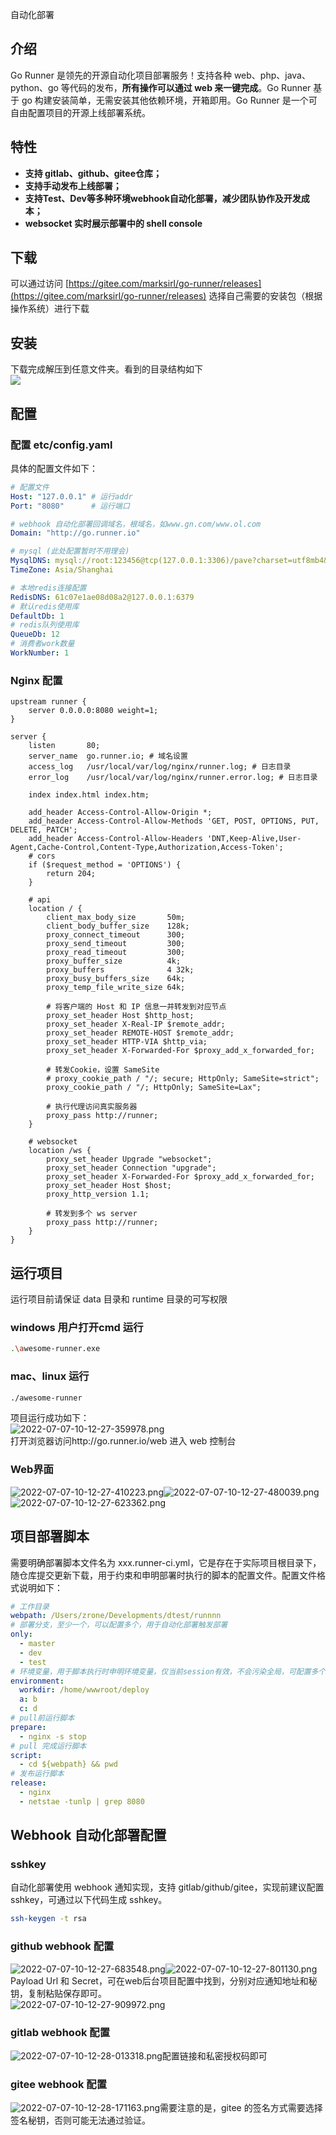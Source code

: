 自动化部署
<a name="JCckb"></a>
## **介绍**
Go Runner 是领先的开源自动化项目部署服务！支持各种 web、php、java、python、go 等代码的发布，**所有操作可以通过 web 来一键完成**。Go Runner 基于 go 构建安装简单，无需安装其他依赖环境，开箱即用。Go Runner 是一个可自由配置项目的开源上线部署系统。
<a name="t2r1o"></a>
## **特性**

- **支持 gitlab、github、gitee仓库；**
- **支持手动发布上线部署；**
- **支持Test、Dev等多种环境webhook自动化部署，减少团队协作及开发成本；**
- **websocket 实时展示部署中的 shell console**
<a name="Ah0Gm"></a>
## **下载**
可以通过访问 [https://gitee.com/marksirl/go-runner/releases](https://gitee.com/marksirl/go-runner/releases) 选择自己需要的安装包（根据操作系统）进行下载
<a name="UM7Ga"></a>
## **安装**
下载完成解压到任意文件夹。看到的目录结构如下<br />![](https://cdn.nlark.com/yuque/0/2022/png/396745/1657205992231-1f8105b7-24a9-44f8-8b5a-20cd49a5b44d.png#averageHue=%23061518&clientId=u34bdc6f0-6133-4&from=paste&id=uab23962d&originHeight=262&originWidth=1056&originalType=url&ratio=1&rotation=0&showTitle=false&status=done&style=shadow&taskId=u6388413c-49cd-446e-a620-1a11dcf8213&title=)
<a name="Lqccn"></a>
## **配置**
<a name="sl4ZS"></a>
### 配置 etc/config.yaml
具体的配置文件如下：
```yaml
# 配置文件
Host: "127.0.0.1" # 运行addr
Port: "8080"      # 运行端口

# webhook 自动化部署回调域名，根域名，如www.gn.com/www.ol.com
Domain: "http://go.runner.io"

# mysql (此处配置暂时不用理会)
MysqlDNS: mysql://root:123456@tcp(127.0.0.1:3306)/pave?charset=utf8mb4&parseTime=True&loc=Local
TimeZone: Asia/Shanghai

# 本地redis连接配置
RedisDNS: 61c07e1ae08d08a2@127.0.0.1:6379
# 默认redis使用库
DefaultDb: 1
# redis队列使用库
QueueDb: 12
# 消费者work数量 
WorkNumber: 1
```
<a name="xWz2A"></a>
### Nginx 配置
```nginx
upstream runner {
	server 0.0.0.0:8080 weight=1;
}

server {
	listen       80;
	server_name  go.runner.io; # 域名设置
	access_log   /usr/local/var/log/nginx/runner.log; # 日志目录
	error_log    /usr/local/var/log/nginx/runner.error.log; # 日志目录
	
	index index.html index.htm;
	
	add_header Access-Control-Allow-Origin *;
	add_header Access-Control-Allow-Methods 'GET, POST, OPTIONS, PUT, DELETE, PATCH';
	add_header Access-Control-Allow-Headers 'DNT,Keep-Alive,User-Agent,Cache-Control,Content-Type,Authorization,Access-Token';
	# cors
	if ($request_method = 'OPTIONS') {
		return 204;
	}
	
	# api
	location / {
		client_max_body_size       50m;
		client_body_buffer_size    128k;
		proxy_connect_timeout      300;
		proxy_send_timeout         300;
		proxy_read_timeout         300;
		proxy_buffer_size          4k;
		proxy_buffers              4 32k;
		proxy_busy_buffers_size    64k;
		proxy_temp_file_write_size 64k;
		
		# 将客户端的 Host 和 IP 信息一并转发到对应节点
		proxy_set_header Host $http_host;
		proxy_set_header X-Real-IP $remote_addr;
		proxy_set_header REMOTE-HOST $remote_addr;
		proxy_set_header HTTP-VIA $http_via;
		proxy_set_header X-Forwarded-For $proxy_add_x_forwarded_for;
		
		# 转发Cookie，设置 SameSite
		# proxy_cookie_path / "/; secure; HttpOnly; SameSite=strict";
		proxy_cookie_path / "/; HttpOnly; SameSite=Lax";
		
		# 执行代理访问真实服务器
		proxy_pass http://runner;
	}
	
	# websocket
	location /ws {
		proxy_set_header Upgrade "websocket";
		proxy_set_header Connection "upgrade";
		proxy_set_header X-Forwarded-For $proxy_add_x_forwarded_for;
		proxy_set_header Host $host;
		proxy_http_version 1.1;
		
		# 转发到多个 ws server
		proxy_pass http://runner;
	}
}
```
<a name="rhcLe"></a>
## **运行项目**
运行项目前请保证 data 目录和 runtime 目录的可写权限
<a name="ywDkP"></a>
### windows 用户打开cmd 运行
```bash
.\awesome-runner.exe
```
<a name="uqMbb"></a>
### mac、linux 运行
```bash
./awesome-runner 
```
项目运行成功如下：<br />![2022-07-07-10-12-27-359978.png](https://cdn.nlark.com/yuque/0/2022/png/396745/1657160096545-f5697b17-dc81-430c-bac6-4c38fb916892.png#averageHue=%23141414&clientId=u0f0a2aad-bb26-4&from=ui&id=u4335f149&originHeight=478&originWidth=1080&originalType=binary&ratio=1&rotation=0&showTitle=false&size=1551785&status=done&style=shadow&taskId=u8cdd187b-46a6-41e0-a54f-420089b0a2f&title=)<br />打开浏览器访问http://go.runner.io/web 进入 web 控制台
<a name="kkNTo"></a>
### Web界面
![2022-07-07-10-12-27-410223.png](https://cdn.nlark.com/yuque/0/2022/png/396745/1657160096619-5f136c6f-ffb6-4163-838a-009abf727fb4.png#averageHue=%23a3a4a3&clientId=u0f0a2aad-bb26-4&from=ui&id=rnlAt&originHeight=519&originWidth=1080&originalType=binary&ratio=1&rotation=0&showTitle=false&size=1684878&status=done&style=shadow&taskId=uf4304e2d-9877-42a0-a8d2-5c57d4192c8&title=)![2022-07-07-10-12-27-480039.png](https://cdn.nlark.com/yuque/0/2022/png/396745/1657160096608-6a13271f-bfa3-4b1c-ae28-6a428114926d.png#averageHue=%23c7c8c7&clientId=u0f0a2aad-bb26-4&from=ui&id=Yocsu&originHeight=519&originWidth=1080&originalType=binary&ratio=1&rotation=0&showTitle=false&size=1684878&status=done&style=shadow&taskId=u43f5a01f-b065-46dd-b7a1-e1b17c0e7cf&title=)<br />![2022-07-07-10-12-27-623362.png](https://cdn.nlark.com/yuque/0/2022/png/396745/1657160118183-630f6d81-852c-4905-b467-e61e4d2cbe6a.png#averageHue=%238f8f8d&clientId=u0f0a2aad-bb26-4&from=ui&id=u419fd1cc&originHeight=521&originWidth=1080&originalType=binary&ratio=1&rotation=0&showTitle=false&size=1691372&status=done&style=shadow&taskId=uedf4c563-fd01-4505-b1b9-f8561f5e4f7&title=)
<a name="FZEgj"></a>
## **项目部署脚本**
需要明确部署脚本文件名为 xxx.runner-ci.yml，它是存在于实际项目根目录下，随仓库提交更新下载，用于约束和申明部署时执行的脚本的配置文件。配置文件格式说明如下：
```yaml
# 工作目录
webpath: /Users/zrone/Developments/dtest/runnnn
# 部署分支，至少一个，可以配置多个，用于自动化部署触发部署
only:
  - master
  - dev
  - test
# 环境变量，用于脚本执行时申明环境变量，仅当前session有效，不会污染全局，可配置多个
environment:
  workdir: /home/wwwroot/deploy
  a: b
  c: d
# pull前运行脚本
prepare:
  - nginx -s stop
# pull 完成运行脚本
script:
  - cd ${webpath} && pwd
# 发布运行脚本
release:
  - nginx 
  - netstae -tunlp | grep 8080
```
<a name="vMXhR"></a>
## **Webhook 自动化部署配置**
<a name="HnIM5"></a>
### sshkey
自动化部署使用 webhook 通知实现，支持 gitlab/github/gitee，实现前建议配置 sshkey，可通过以下代码生成 sshkey。
```bash
ssh-keygen -t rsa
```
<a name="OuhEc"></a>
### github webhook 配置
![2022-07-07-10-12-27-683548.png](https://cdn.nlark.com/yuque/0/2022/png/396745/1657160117892-ca3c585e-717b-448e-a8bc-b15ae2b24938.png#averageHue=%23deddde&clientId=u0f0a2aad-bb26-4&from=ui&id=db58l&originHeight=345&originWidth=1080&originalType=binary&ratio=1&rotation=0&showTitle=false&size=1120031&status=done&style=shadow&taskId=u090d5ea5-e2dd-46d8-8c86-c12c274d42b&title=)![2022-07-07-10-12-27-801130.png](https://cdn.nlark.com/yuque/0/2022/png/396745/1657160118327-361342c8-d5b2-4999-bf98-8a274b07a18b.png#averageHue=%23cccccc&clientId=u0f0a2aad-bb26-4&from=ui&id=dsGjz&originHeight=557&originWidth=1080&originalType=binary&ratio=1&rotation=0&showTitle=false&size=1808236&status=done&style=shadow&taskId=ud8dd1d5b-dd5b-4bb8-abcd-b2ac71b9e29&title=)Payload Url 和 Secret，可在web后台项目配置中找到，分别对应通知地址和秘钥，复制粘贴保存即可。<br />![2022-07-07-10-12-27-909972.png](https://cdn.nlark.com/yuque/0/2022/png/396745/1657160147775-7b31dcfc-b011-4018-a5db-a3899bfff1f4.png#averageHue=%23b1b1b0&clientId=u0f0a2aad-bb26-4&from=ui&id=u114386d6&originHeight=322&originWidth=1080&originalType=binary&ratio=1&rotation=0&showTitle=false&size=1045365&status=done&style=shadow&taskId=u4ade9ea9-a1da-48d0-8081-db4162698f1&title=)
<a name="D5s2N"></a>
### gitlab webhook 配置
![2022-07-07-10-12-28-013318.png](https://cdn.nlark.com/yuque/0/2022/png/396745/1657160148370-501fe10a-8917-42ab-9bd1-dc682f8e6eee.png#averageHue=%23e1e1e1&clientId=u0f0a2aad-bb26-4&from=ui&id=aNhry&originHeight=866&originWidth=1080&originalType=binary&ratio=1&rotation=0&showTitle=false&size=2811319&status=done&style=shadow&taskId=u6fd267a6-8c5a-415f-9934-ef8505ea86a&title=)配置链接和私密授权码即可
<a name="bLYeB"></a>
### gitee webhook 配置
![2022-07-07-10-12-28-171163.png](https://cdn.nlark.com/yuque/0/2022/png/396745/1657160147974-6a399c4c-6f38-43b5-a20a-6d332b26fbd2.png#averageHue=%23e0dfdf&clientId=u0f0a2aad-bb26-4&from=ui&id=kyRFw&originHeight=521&originWidth=1080&originalType=binary&ratio=1&rotation=0&showTitle=false&size=1691372&status=done&style=shadow&taskId=ud7bf229d-7a46-49c3-bccb-3e0377ed9ed&title=)需要注意的是，gitee 的签名方式需要选择签名秘钥，否则可能无法通过验证。
